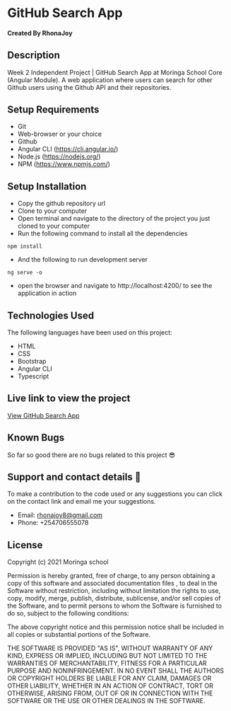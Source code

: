 # GitHub Search App
#### Created By RhonaJoy
## Description
Week 2 Independent Project | GitHub Search App at Moringa School Core (Angular Module). A web application where  users can search for other Github users using the Github API and their repositories.
## Setup Requirements
* Git
* Web-browser or your choice
* Github
* Angular CLI (https://cli.angular.io/)
* Node.js (https://nodejs.org/)
* NPM (https://www.npmjs.com/)

## Setup Installation
* Copy the github repository url
* Clone to your computer
* Open terminal and navigate to the directory of the project you just cloned to your computer 
* Run the following command to install all the dependencies
``` 
npm install
```
* And the following to run development server
```
ng serve -o
```
* open the browser and navigate to http://localhost:4200/ to see the application in action
## Technologies Used
 The following languages have been used on this project:
 * HTML
 * CSS
 * Bootstrap
 * Angular CLI
 * Typescript
## Live link to view the project
 <a href="">View GitHub Search App</a>
 ## Known Bugs
 So far so good there are no bugs related to this project 😎
## Support and contact details 🙂
To make a contribution to the code used or any suggestions you can click on the contact link and email me your suggestions.
* Email: rhonajoy8@gmail.com
* Phone: +254706555078
## License


Copyright (c) 2021 Moringa school

Permission is hereby granted, free of charge, to any person obtaining a copy
of this software and associated documentation files , to deal
in the Software without restriction, including without limitation the rights
to use, copy, modify, merge, publish, distribute, sublicense, and/or sell
copies of the Software, and to permit persons to whom the Software is
furnished to do so, subject to the following conditions:

The above copyright notice and this permission notice shall be included in all
copies or substantial portions of the Software.

THE SOFTWARE IS PROVIDED "AS IS", WITHOUT WARRANTY OF ANY KIND, EXPRESS OR
IMPLIED, INCLUDING BUT NOT LIMITED TO THE WARRANTIES OF MERCHANTABILITY,
FITNESS FOR A PARTICULAR PURPOSE AND NONINFRINGEMENT. IN NO EVENT SHALL THE
AUTHORS OR COPYRIGHT HOLDERS BE LIABLE FOR ANY CLAIM, DAMAGES OR OTHER
LIABILITY, WHETHER IN AN ACTION OF CONTRACT, TORT OR OTHERWISE, ARISING FROM,
OUT OF OR IN CONNECTION WITH THE SOFTWARE OR THE USE OR OTHER DEALINGS IN THE
SOFTWARE.